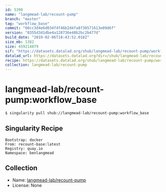 ```yaml
---
id: 5390
name: "langmead-lab/recount-pump"
branch: "master"
tag: "workflow_base"
commit: "60cc3d4e6d034f4f46b2d4fa8f38571613e09d6f"
version: "0355d341dbe4a128736e48b2bc2b477d"
build_date: "2019-02-06T18:43:52.018Z"
size_mb: 1382
size: 459214879
sif: "https://datasets.datalad.org/shub/langmead-lab/recount-pump/workflow_base/2019-02-06-60cc3d4e-0355d341/0355d341dbe4a128736e48b2bc2b477d.simg"
datalad_url: https://datasets.datalad.org?dir=/shub/langmead-lab/recount-pump/workflow_base/2019-02-06-60cc3d4e-0355d341/
recipe: https://datasets.datalad.org/shub/langmead-lab/recount-pump/workflow_base/2019-02-06-60cc3d4e-0355d341/Singularity
collection: langmead-lab/recount-pump
---
```


# langmead-lab/recount-pump:workflow_base

```bash
$ singularity pull shub://langmead-lab/recount-pump:workflow_base
```

## Singularity Recipe

```singularity
Bootstrap: docker
From: recount-base:latest
Registry: quay.io
Namespace: benlangmead
```

## Collection

 - Name: [langmead-lab/recount-pump](https://github.com/langmead-lab/recount-pump)
 - License: None

